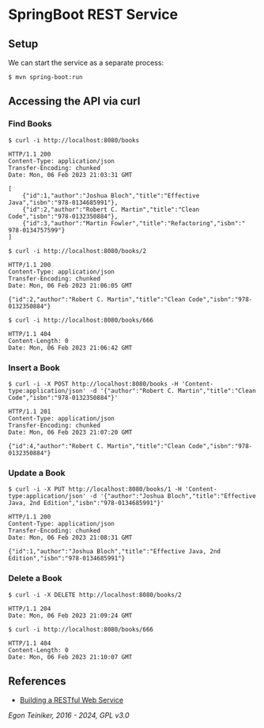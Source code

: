 # SpringBoot REST Service 

## Setup 

We can start the service as a separate process:
```
$ mvn spring-boot:run
```

## Accessing the API via curl

### Find Books

```
$ curl -i http://localhost:8080/books

HTTP/1.1 200 
Content-Type: application/json
Transfer-Encoding: chunked
Date: Mon, 06 Feb 2023 21:03:31 GMT

[
    {"id":1,"author":"Joshua Bloch","title":"Effective Java","isbn":"978-0134685991"},
    {"id":2,"author":"Robert C. Martin","title":"Clean Code","isbn":"978-0132350884"},
    {"id":3,"author":"Martin Fowler","title":"Refactoring","isbn":" 978-0134757599"}
]
```

```
$ curl -i http://localhost:8080/books/2

HTTP/1.1 200 
Content-Type: application/json
Transfer-Encoding: chunked
Date: Mon, 06 Feb 2023 21:06:05 GMT

{"id":2,"author":"Robert C. Martin","title":"Clean Code","isbn":"978-0132350884"}
```

```
$ curl -i http://localhost:8080/books/666

HTTP/1.1 404 
Content-Length: 0
Date: Mon, 06 Feb 2023 21:06:42 GMT
```

### Insert a Book
```
$ curl -i -X POST http://localhost:8080/books -H 'Content-type:application/json' -d '{"author":"Robert C. Martin","title":"Clean Code","isbn":"978-0132350884"}'

HTTP/1.1 201 
Content-Type: application/json
Transfer-Encoding: chunked
Date: Mon, 06 Feb 2023 21:07:20 GMT

{"id":4,"author":"Robert C. Martin","title":"Clean Code","isbn":"978-0132350884"}
```

### Update a Book
```
$ curl -i -X PUT http://localhost:8080/books/1 -H 'Content-type:application/json' -d '{"author":"Joshua Bloch","title":"Effective Java, 2nd Edition","isbn":"978-0134685991"}'

HTTP/1.1 200 
Content-Type: application/json
Transfer-Encoding: chunked
Date: Mon, 06 Feb 2023 21:08:31 GMT

{"id":1,"author":"Joshua Bloch","title":"Effective Java, 2nd Edition","isbn":"978-0134685991"}
```

### Delete a Book
```
$ curl -i -X DELETE http://localhost:8080/books/2

HTTP/1.1 204 
Date: Mon, 06 Feb 2023 21:09:24 GMT
```

```
$ curl -i http://localhost:8080/books/666

HTTP/1.1 404 
Content-Length: 0
Date: Mon, 06 Feb 2023 21:10:07 GMT
```

## References
* [Building a RESTful Web Service](https://spring.io/guides/gs/rest-service/)

*Egon Teiniker, 2016 - 2024, GPL v3.0*
